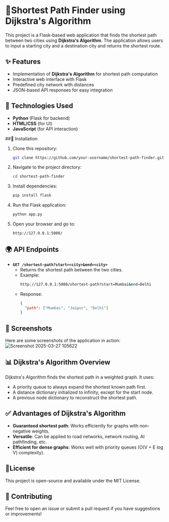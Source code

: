# 🚀Shortest Path Finder using Dijkstra's Algorithm

This project is a Flask-based web application that finds the shortest path between two cities using **Dijkstra's Algorithm**. The application allows users to input a starting city and a destination city and returns the shortest route.

## ✨ Features
- Implementation of **Dijkstra's Algorithm** for shortest path computation
- Interactive web interface with Flask
- Predefined city network with distances
- JSON-based API responses for easy integration

## 🚀 Technologies Used
- **Python** (Flask for backend)
- **HTML/CSS** (for UI)
- **JavaScript** (for API interaction)

##📌 Installation
1. Clone this repository:
   ```sh
   git clone https://github.com/your-username/shortest-path-finder.git
   ```
2. Navigate to the project directory:
   ```sh
   cd shortest-path-finder
   ```
3. Install dependencies:
   ```sh
   pip install flask
   ```
4. Run the Flask application:
   ```sh
   python app.py
   ```
5. Open your browser and go to:
   ```sh
   http://127.0.0.1:5000/
   ```

## 🌍  API Endpoints
- **`GET /shortest-path?start=<city>&end=<city>`**
  - Returns the shortest path between the two cities.
  - Example:
    ```sh
    http://127.0.0.1:5000/shortest-path?start=Mumbai&end=Delhi
    ```
  - Response:
    ```json
    {
      "path": ["Mumbai", "Jaipur", "Delhi"]
    }
    ```
## 📸 Screenshots
Here are some screenshots of the application in action:
![Screenshot 2025-03-27 105622](https://github.com/user-attachments/assets/18bacb32-a3b2-4b08-8240-4cf0975efb22)


## 📊 Dijkstra's Algorithm Overview
Dijkstra's Algorithm finds the shortest path in a weighted graph. It uses:
- A priority queue to always expand the shortest known path first.
- A distance dictionary initialized to infinity, except for the start node.
- A previous node dictionary to reconstruct the shortest path.

## ✅  Advantages of Dijkstra's Algorithm
- **Guaranteed shortest path**: Works efficiently for graphs with non-negative weights.
- **Versatile**: Can be applied to road networks, network routing, AI pathfinding, etc.
- **Efficient for dense graphs**: Works well with priority queues (O(V + E log V) complexity).

## 📜License
This project is open-source and available under the MIT License.

## 🤝 Contributing
Feel free to open an issue or submit a pull request if you have suggestions or improvements!

